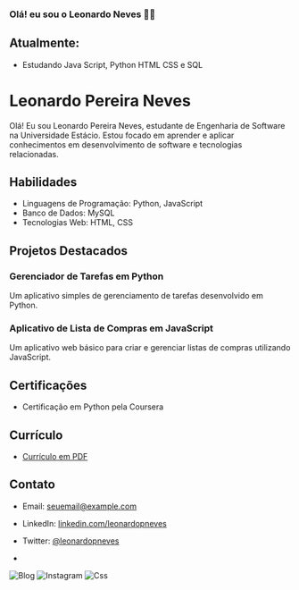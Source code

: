 ### Olá! eu sou o Leonardo Neves ✌🏼
## Atualmente:
- Estudando Java Script, Python HTML CSS e SQL


# Leonardo Pereira Neves

Olá! Eu sou Leonardo Pereira Neves, estudante de Engenharia de Software na Universidade Estácio. Estou focado em aprender e aplicar conhecimentos em desenvolvimento de software e tecnologias relacionadas.

## Habilidades

- Linguagens de Programação: Python, JavaScript
- Banco de Dados: MySQL
- Tecnologias Web: HTML, CSS

## Projetos Destacados

### Gerenciador de Tarefas em Python

Um aplicativo simples de gerenciamento de tarefas desenvolvido em Python.

### Aplicativo de Lista de Compras em JavaScript

Um aplicativo web básico para criar e gerenciar listas de compras utilizando JavaScript.

## Certificações

- Certificação em Python pela Coursera

## Currículo

- [Currículo em PDF](link-para-o-seu-currículo.pdf)

## Contato

- Email: seuemail@example.com
- LinkedIn: [linkedin.com/leonardopneves](https://www.linkedin.com/leonardopneves)
- Twitter: [@leonardopneves](https://twitter.com/leonardopneves)

- 
![Blog](https://img.shields.io/website-up-down-green-red/http/monip.org.svg)
![Instagram](https://img.shields.io/badge/Instagram-E4405F?style=for-the-badge&logo=instagram&logoColor=white)
![Css](https://img.shields.io/badge/CSS-239120?&style=for-the-badge&logo=css3&logoColor=white)


